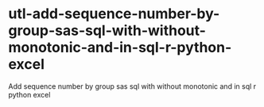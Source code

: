 # utl-add-sequence-number-by-group-sas-sql-with-without-monotonic-and-in-sql-r-python-excel
Add sequence number by group sas sql with without monotonic and in sql r python excel 
